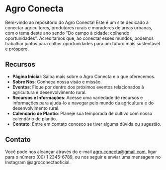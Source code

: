 # Agro Conecta

Bem-vindo ao repositório do Agro Conecta! Este é um site dedicado a conectar agricultores, produtores rurais e moradores de áreas urbanas, com o tema deste ano sendo "Do campo à cidade: colhendo oportunidades". Acreditamos que, ao conectar esses mundos, podemos trabalhar juntos para colher oportunidades para um futuro mais sustentável e próspero.

## Recursos

- **Página Inicial**: Saiba mais sobre o Agro Conecta e o que oferecemos.
- **Sobre Nós**: Conheça nossa visão e missão.
- **Eventos**: Fique por dentro dos próximos eventos relacionados à agricultura e desenvolvimento rural.
- **Recursos e Informações**: Acesse uma variedade de recursos e informações para ajudá-lo a navegar pelo mundo da agricultura e do desenvolvimento rural.
- **Calendário de Plantio**: Planeje sua temporada de cultivo com nosso calendário de plantio.
- **Contato**: Entre em contato conosco se tiver alguma dúvida ou sugestão.

## Contato

Você pode nos alcançar através do e-mail agro.conecta@gmail.com, ligar para o número (00) 1 2345-6789, ou nos seguir e enviar uma mensagem no Instagram @agroconectaoficial.
